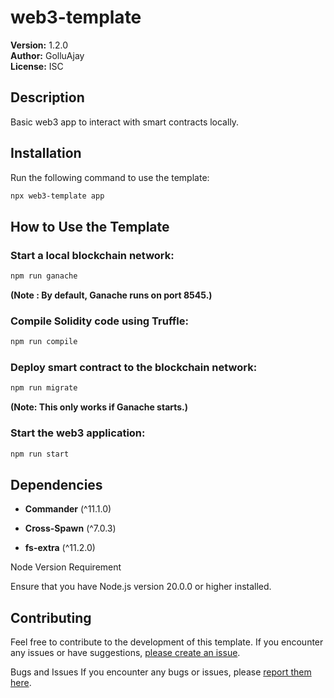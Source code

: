 # web3-template

**Version:** 1.2.0  
**Author:** GolluAjay  
**License:** ISC

## Description
Basic web3 app to interact with smart contracts locally.

## Installation
Run the following command to use the template:

```bash
npx web3-template app
```
## How to Use the Template

### Start a local blockchain network:
```bash
npm run ganache
```
**(Note : By default, Ganache runs on port 8545.)**

### Compile Solidity code using Truffle:
```bash
npm run compile
```
### Deploy smart contract to the blockchain network:
```bash
npm run migrate
```
**(Note: This only works if Ganache starts.)**

### Start the web3 application:
```bash
npm run start
```

## Dependencies

* **Commander** (^11.1.0)

* **Cross-Spawn** (^7.0.3)

* **fs-extra** (^11.2.0)

Node Version Requirement

Ensure that you have Node.js version 20.0.0 or higher installed.

## Contributing

Feel free to contribute to the development of this template. If you encounter any issues or have suggestions, [please create an issue]('https://github.com/GolluAjay/web3-template/issues').

Bugs and Issues
If you encounter any bugs or issues, please [report them here](https://github.com/GolluAjay/web3-template/issues).